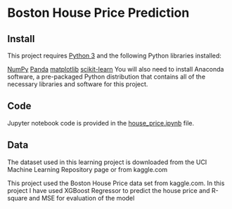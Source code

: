# Boston House Price Prediction
## Install
This project requires [Python 3](https://www.python.org/) and the following Python libraries installed:

[NumPy](https://numpy.org/)
[Panda](https://pandas.pydata.org/)
[matplotlib](https://matplotlib.org/)
[scikit-learn](https://scikit-learn.org/stable/)
You will also need to install Anaconda software, a pre-packaged Python distribution that contains all of the necessary libraries and software for this project.

## Code
Jupyter notebook code is provided in the [house_price.ipynb](https://github.com/ambe1994/Boston-House-Price/blob/main/house_price.ipynb) file.

## Data
The dataset used in this learning project is downloaded from the UCI Machine Learning Repository page or from kaggle.com

This project used the Boston House Price data set from kaggle.com. In this project I have used XGBoost Regressor to predict the house price and R-square and MSE for evaluation of the model
